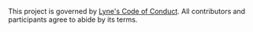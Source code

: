 This project is governed by [Lyne's Code of Conduct](https://github.com/lyne-design-system/lyne/blob/master/CODE_OF_CONDUCT.md).
All contributors and participants agree to abide by its terms.
